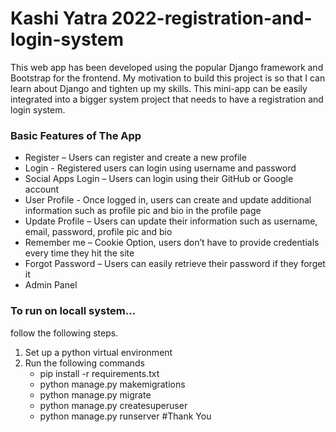 # Kashi Yatra 2022-registration-and-login-system
This web app has been developed using the popular Django framework and Bootstrap for the frontend. My motivation to build this project is so that I can learn about Django and tighten up my skills. This mini-app can be easily integrated into a bigger system project that needs to have a registration and login system.

### Basic Features of The App
    
* Register – Users can register and create a new profile
* Login - Registered users can login using username and password
* Social Apps Login – Users can login using their GitHub or Google account
* User Profile - Once logged in, users can create and update additional information such as profile pic and bio in the profile page
* Update Profile – Users can update their information such as username, email, password, profile pic and bio
* Remember me – Cookie Option, users don’t have to provide credentials every time they hit the site
* Forgot Password – Users can easily retrieve their password if they forget it 
* Admin Panel



### To run on locall system...
follow the following steps.
1. Set up a python virtual environment
2. Run the following commands
    * pip install -r requirements.txt
    * python manage.py makemigrations
    * python manage.py migrate
    * python manage.py createsuperuser
    * python manage.py runserver
#Thank You

